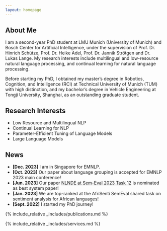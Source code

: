 ```yaml
---
layout: homepage
---
```


## About Me

I am a second-year PhD student at LMU Munich (University of Munich) and Bosch Center for Artificial Intelligence, under the supervision of Prof. Dr. Hinrich Schütze, Prof. Dr. Heike Adel, Prof. Dr. Jannik Strötgen and Dr. Lukas Lange. My research interests include multilingual and low-resource natural language processing, and continual learning for natural language processing.

Before starting my PhD, I obtained my master’s degree in Robotics, Cognition, and Intelligence (RCI) at Technical University of Munich (TUM) with high distinction, and my bachelor’s degree in Vehicle Engineering at Tongji University, Shanghai, as an outstanding graduate student.

## Research Interests

- Low Resource and Multilingual NLP
- Continual Learning for NLP
- Parameter-Efficient Tuning of Language Models
- Large Language Models

## News

- **[Dec. 2023]** I am in Singapore for EMNLP.
- **[Oct. 2023]** Our paper about language grouping is accepted for EMNLP 2023 main conference!
- **[Jun. 2023]** Our paper [NLNDE at Sem-Eval 2023 Task 12](https://aclanthology.org/2023.semeval-1.68/) is nominated as best system paper!
- **[Jan. 2023]** We are top-ranked at the AfriSenti SemEval shared task on sentiment analysis for African languages!
- **[Sept. 2022]** I started my PhD journey!

{% include_relative _includes/publications.md %}

{% include_relative _includes/services.md %}
